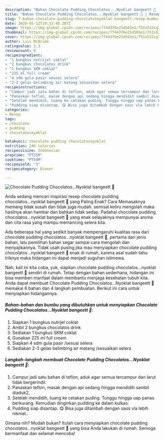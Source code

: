 ```yaml
---
description: "Bahan Chocolate Pudding Chocolatos...Nyoklat bangeett 🍫 | Resep Bumbu Chocolate Pudding Chocolatos...Nyoklat bangeett 🍫 Yang Enak Banget"
title: "Bahan Chocolate Pudding Chocolatos...Nyoklat bangeett 🍫 | Resep Bumbu Chocolate Pudding Chocolatos...Nyoklat bangeett 🍫 Yang Enak Banget"
slug: 7-bahan-chocolate-pudding-chocolatosnyoklat-bangeett-resep-bumbu-chocolate-pudding-chocolatosnyoklat-bangeett-yang-enak-banget
date: 2020-05-12T19:33:48.287Z
image: https://img-global.cpcdn.com/recipes/7f443f6e25d503e1/751x532cq70/chocolate-pudding-chocolatosnyoklat-bangeett-🍫-foto-resep-utama.jpg
thumbnail: https://img-global.cpcdn.com/recipes/7f443f6e25d503e1/751x532cq70/chocolate-pudding-chocolatosnyoklat-bangeett-🍫-foto-resep-utama.jpg
cover: https://img-global.cpcdn.com/recipes/7f443f6e25d503e1/751x532cq70/chocolate-pudding-chocolatosnyoklat-bangeett-🍫-foto-resep-utama.jpg
author: Luis McBride
ratingvalue: 3.3
reviewcount: 8
recipeingredient:
- "1 bungkus nutrijel coklat"
- "2 bungkus chocolatos drink"
- "1 bungkus SKM coklat"
- "225 ml full cream"
- "4 sdm gula pasir sesuai selera"
- "2-3 gelas belimbing air matang sesuaikan selera"
recipeinstructions:
- "Campur jadi satu bahan di teflon, aduk agar semua tercampur dan larut tidak bergerindil."
- "Panaskan teflon, masak dengan api sedang hingga mendidih sambil diaduk2."
- "Setelah mendidih, tuang ke cetakan puding. Tunggu hingga uap panas berkurang. Kemudian dinginkan pudding ke dalam kulkas."
- "Pudding siap disantap. 😋 Bisa juga ditambah dengan saus vla lebih nikmat.."
categories:
- Resep
tags:
- chocolate
- pudding
- chocolatosnyoklat

katakunci: chocolate pudding chocolatosnyoklat 
nutrition: 246 calories
recipecuisine: Indonesian
preptime: "PT15M"
cooktime: "PT54M"
recipeyield: "3"
recipecategory: Dinner

---
```



![Chocolate Pudding Chocolatos...Nyoklat bangeett 🍫](https://img-global.cpcdn.com/recipes/7f443f6e25d503e1/751x532cq70/chocolate-pudding-chocolatosnyoklat-bangeett-🍫-foto-resep-utama.jpg)

Anda sedang mencari inspirasi resep chocolate pudding chocolatos...nyoklat bangeett 🍫 yang Paling Enak? Cara Memasaknya memang tidak susah dan tidak juga mudah. semisal keliru mengolah maka hasilnya akan hambar dan bahkan tidak sedap. Padahal chocolate pudding chocolatos...nyoklat bangeett 🍫 yang enak selayaknya mempunyai aroma dan cita rasa yang mampu memancing selera kita.



Ada beberapa hal yang sedikit banyak mempengaruhi kualitas rasa dari chocolate pudding chocolatos...nyoklat bangeett 🍫, pertama dari jenis bahan, lalu pemilihan bahan segar sampai cara mengolah dan menyajikannya. Tidak usah pusing jika mau menyiapkan chocolate pudding chocolatos...nyoklat bangeett 🍫 enak di rumah, karena asal sudah tahu triknya maka hidangan ini dapat menjadi suguhan istimewa.


Nah, kali ini kita coba, yuk, siapkan chocolate pudding chocolatos...nyoklat bangeett 🍫 sendiri di rumah. Tetap dengan bahan sederhana, hidangan ini bisa memberi manfaat dalam membantu menjaga kesehatan tubuh kita. Anda dapat membuat Chocolate Pudding Chocolatos...Nyoklat bangeett 🍫 memakai 6 bahan dan 4 langkah pembuatan. Berikut ini cara untuk menyiapkan hidangannya.

<!--inarticleads1-->

##### Bahan-bahan dan bumbu yang dibutuhkan untuk menyiapkan Chocolate Pudding Chocolatos...Nyoklat bangeett 🍫:

1. Siapkan 1 bungkus nutrijel coklat
1. Ambil 2 bungkus chocolatos drink
1. Sediakan 1 bungkus SKM coklat
1. Gunakan 225 ml full cream
1. Siapkan 4 sdm gula pasir /sesuai selera
1. Sediakan 2-3 gelas belimbing air matang /sesuaikan selera




<!--inarticleads2-->

##### Langkah-langkah membuat Chocolate Pudding Chocolatos...Nyoklat bangeett 🍫:

1. Campur jadi satu bahan di teflon, aduk agar semua tercampur dan larut tidak bergerindil.
1. Panaskan teflon, masak dengan api sedang hingga mendidih sambil diaduk2.
1. Setelah mendidih, tuang ke cetakan puding. Tunggu hingga uap panas berkurang. Kemudian dinginkan pudding ke dalam kulkas.
1. Pudding siap disantap. 😋 Bisa juga ditambah dengan saus vla lebih nikmat..




Gimana nih? Mudah bukan? Itulah cara menyiapkan chocolate pudding chocolatos...nyoklat bangeett 🍫 yang bisa Anda lakukan di rumah. Semoga bermanfaat dan selamat mencoba!
